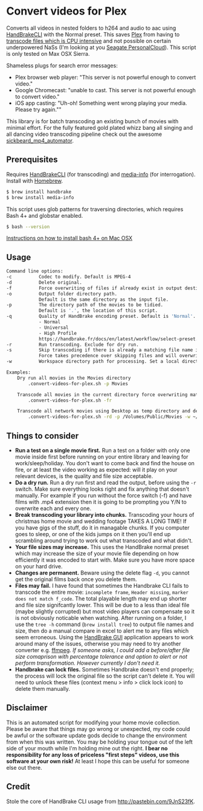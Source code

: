 # Convert videos for Plex
Converts all videos in nested folders to h264 and audio to aac using [HandBrakeCLI](https://handbrake.fr/docs/en/latest/cli/cli-options.html) with the Normal preset. This saves [Plex](https://www.plex.tv/) from having to [transcode files which is CPU intensive](https://support.plex.tv/hc/en-us/articles/200250377-Transcoding-Media) and not possible on certain underpowered NaSs (I'm looking at you [Seagate PersonalCloud](https://forums.plex.tv/discussion/151449/seagate-personal-cloud-support-for-plex)). This script is only tested on Max OSX Sierra.

Shameless plugs for search error messages:
* Plex browser web player: "This server is not powerful enough to convert video."
* Google Chromecast: "unable to cast. This server is not powerful enough to convert video."
* iOS app casting: "Uh-oh! Something went wrong playing your media. Please try again.""

This library is for batch transcoding an existing bunch of movies with minimal effort. For the fully featured gold plated whizz bang all singing and all dancing video transcoding pipeline check out the awesome [sickbeard_mp4_automator](https://github.com/mdhiggins/sickbeard_mp4_automator).

## Prerequisites

Requires [HandBrakeCLI](https://handbrake.fr/docs/en/latest/cli/cli-options.html) (for transcoding) and [media-info](https://mediaarea.net/nn/MediaInfo) (for interrogation). Install with [Homebrew](http://brew.sh/).

```bash
$ brew install handbrake
$ brew install media-info
```

This script uses glob patterns for traversing directories, which requires Bash 4+ and globstar enabled.

```bash
$ bash --version
```

[Instructions on how to install bash 4+ on Mac OSX](https://gist.github.com/reggi/475793ea1846affbcfe8)

## Usage

```bash
Command line options:
-c          Codec to modify. Default is MPEG-4
-d          Delete original.
-f          Force overwriting of files if already exist in output destination.
-o          Output folder directory path.
            Default is the same directory as the input file.
-p          The directory path of the movies to be tidied.
            Default is '.', the location of this script.
-q          Quality of HandBrake encoding preset. Default is 'Normal'.
            - Normal
            - Universal
            - High Profile
            https://handbrake.fr/docs/en/latest/workflow/select-preset.html
-r          Run transcoding. Exclude for dry run.
-s          Skip transcoding if there is already a matching file name in the output destination.
            Force takes precedence over skipping files and will overwrite them if both flags present.
-w          Workspace directory path for processing. Set a local directory for faster transcoding over network.

Examples:
    Dry run all movies in the Movies directory
        .convert-videos-for-plex.sh -p Movies

    Transcode all movies in the current directory force overwriting matching .mp4 files.
        .convert-videos-for-plex.sh -fr

    Transcode all network movies using Desktop as temp directory and delete original files.
        .convert-videos-for-plex.sh -rd -p /Volumes/Public/Movies -w ~/Desktop
```

## Things to consider

* **Run a test on a single movie first.** Run a test on a folder with only one movie inside first before running on your entire library and leaving for work/sleep/holiday. You don't want to come back and find the house on fire, or at least the video working as expected: will it play on your relevant devices, is the quality and file size acceptable.
* **Do a dry run.** Run a dry run first and read the output, before using the ```-r``` switch. Make sure everything looks right and fix anything that doesn't manually. For example if you run without the force switch (-f) and have films with .mp4 extension then it is going to be prompting you Y/N to overwrite each and every one.
* **Break transcoding your library into chunks.** Transcoding your hours of christmas home movie and wedding footage TAKES A LONG TIME! If you have gigs of the stuff, do it in managable chunks. If you computer goes to sleep, or one of the kids jumps on it then you'll end up scrambling around trying to work out what transcoded and what didn't.
* **Your file sizes may increase.** This uses the HandBrake normal preset which may increase the size of your movie file depending on how efficiently it was encoded to start with. Make sure you have more space on your hard drive.
* **Changes are permanent.** Beware using the delete flag ```-d```, you cannot get the original films back once you delete them.
* **Files may fail.** I have found that sometimes the Handbrake CLI fails to transcode the entire movie: ```incomplete frame```, ```Header missing```, ```marker does not match f_code```. The total playable length may end up shorter and file size signifcantly lower. This will be due to a less than ideal file (maybe slightly corrupted) but most video players can compensate so it is not obviously noticable when watching. After running on a folder, I use the ```tree -h``` command (```brew install tree```) to output file names and size, then do a manual compare in excel to alert me to any files which seem erroneous. Using the [HandBrake GUI](https://handbrake.fr/) application appears to work around many of the issues, otherwise you may need to try another converter e.g. [ffmpeg](https://trac.ffmpeg.org/wiki/CompilationGuide/MacOSX). *If someone asks, I could add a before/after file size comaprison with percentage tolerance and option to alert or not perform transformation. However currently I don't need it.*
* **Handbrake can lock files.** Sometimes Handbrake doesn't end properly; the process will lock the original file so the script can't delete it. You will need to unlock these files (context menu > info > click lock icon) to delete them manually.

## Disclaimer

This is an automated script for modifying your home movie collection. Please be aware that things may go wrong or unexpected, my code could be awful or the software update gods decide to change the environment from when this was written. You may be holding your tongue out of the left side of your mouth while I'm holding mine out the right. **I bear no responsibility for any loss of priceless "first steps" videos, use this software at your own risk!** At least I hope this can be useful for someone else out there.

## Credit

Stole the core of HandBrake CLI usage from http://pastebin.com/9JnS23fK.


